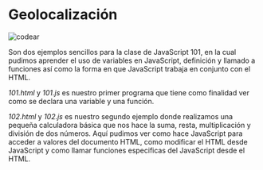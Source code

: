 Geolocalización
==============

<img src="http://codear.la/codear-header.jpg" alt="codear" />

Son dos ejemplos sencillos para la clase de JavaScript 101, en la cual pudimos aprender el uso de variables en JavaScript, definición y llamado a funciones así como la forma en que JavaScript trabaja en conjunto con el HTML.

*101.html* y *101.js* es nuestro primer programa que tiene como finalidad ver como se declara una variable y una función.

*102.html* y *102.js* es nuestro segundo ejemplo donde realizamos una pequeña calculadora básica que nos hace la suma, resta, multiplicación y división de dos números. Aquí pudimos ver como hace JavaScript para acceder a valores del documento HTML, como modificar el HTML desde JavaScript y como llamar funciones especificas del JavaScript desde el HTML.